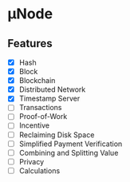 # μNode

## Features
- [x] Hash
- [x] Block
- [x] Blockchain
- [x] Distributed Network
- [x] Timestamp Server
- [ ] Transactions
- [ ] Proof-of-Work
- [ ] Incentive
- [ ] Reclaiming Disk Space
- [ ] Simplified Payment Verification
- [ ] Combining and Splitting Value
- [ ] Privacy
- [ ] Calculations
